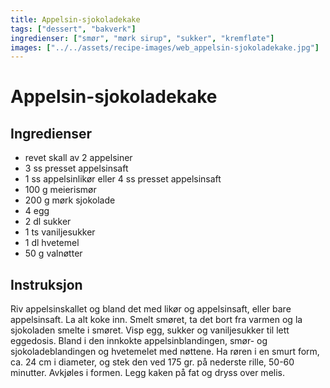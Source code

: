 ```yaml
---
title: Appelsin-sjokoladekake
tags: ["dessert", "bakverk"]
ingredienser: ["smør", "mørk sirup", "sukker", "kremfløte"]
images: ["../../assets/recipe-images/web_appelsin-sjokoladekake.jpg"]
---
```


# Appelsin-sjokoladekake

## Ingredienser

- revet skall av 2 appelsiner
- 3 ss presset appelsinsaft
- 1 ss appelsinlikør eller 4 ss presset appelsinsaft
- 100 g meierismør
- 200 g mørk sjokolade
- 4 egg
- 2 dl sukker
- 1 ts vaniljesukker
- 1 dl hvetemel
- 50 g valnøtter

## Instruksjon

Riv appelsinskallet og bland det med likør og appelsinsaft, eller bare appelsinsaft. La alt koke inn. Smelt smøret, ta det bort fra varmen og la sjokoladen smelte i smøret. Visp egg, sukker og vaniljesukker til lett eggedosis. Bland i den innkokte appelsinblandingen, smør- og sjokoladeblandingen og hvetemelet med nøttene. Ha røren i en smurt form, ca. 24 cm i diameter, og stek den ved 175 gr. på nederste rille, 50-60 minutter. Avkjøles i formen. Legg kaken på fat og dryss over melis.
